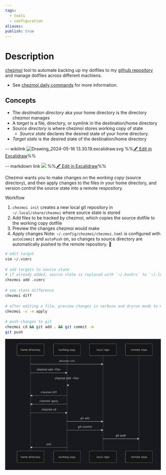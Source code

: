 ```yaml
---
tags:
  - tools
  - configuration
aliases: 
publish: true
---
```

 # Description
 [chezmoi](https://www.chezmoi.io/what-does-chezmoi-do/) tool to automate backing up my dotfiles to my [github repository](https://github.com/audryhsu/dotfiles) and manage dotfiles across different machiens.
- See [chezmoi daily commands](https://www.chezmoi.io/user-guide/command-overview/) for more information.
## Concepts
- The *destination directory* aka your home directory is the directory chezmoi manages
- A *target* is a file, directory, or symlink in the destination/home directory
- *Source directory* is where chezmoi stores working copy of state
	- *Source state* declares the desired state of your home directory.
- *Target state* is the desired state of the destination/home directory 

-- wikilink
![Drawing_2024-05-16 13.30.19.excalidraw.svg](../images/Drawing_2024-05-16%2013.30.19.excalidraw.svg)
%%[🖋 Edit in Excalidraw](../images/Drawing_2024-05-16%2013.30.19.svg)%%

-- markdown link
![](../images/Drawing_2024-05-16%2013.30.19.excalidraw.svg)
%%[🖋 Edit in Excalidraw](../images/Drawing_2024-05-16%2013.30.19.svg)%%

Chezmoi wants you to make changes on the *working copy* (source directory), and then apply changes to the files in your home directory, and version control the source state into a remote respository.

Workflow
1. `chezmoi init` creates a new local git repository in `~/.local/share/chezmoi` where source state is stored 
2. Add files to be tracked by chezmoi, which copies the source dotfile to the working copy dotfile
3. Preview the changes chezmoi would make
4. Apply changes
Note: `~/.config/chezmoi/chezmoi.toml` is configured with `autoCommit` and `autoPush` on, so changes to source directory are automatically pushed to the remote repository. 🤖
```bash
# edit target 
vim ~/.vimrc

# add targets to source state
# if already added, source state is replaced with `~/.bashrc` to `~/.local/share/chezmoi/dot_bashrc`.
chezmoi add .vimrc   

# see state difference
chezmoi diff

# after editing a file, preview changes in verbose and dryrun mode to mirrored copy 
chezmoi -v -n apply

# push changes to git 
chezmoi cd && git add . && git commit -m
git push
```

![Pasted image 20240516131409.png](../images/Pasted%20image%2020240516131409.png)